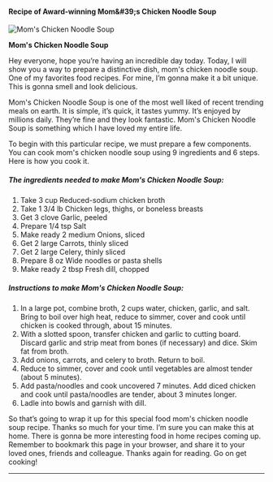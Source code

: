             

#### Recipe of Award-winning Mom&amp;#39;s Chicken Noodle Soup

![Mom's Chicken Noodle Soup](https://img-global.cpcdn.com/recipes/6495272807956480/751x532cq70/moms-chicken-noodle-soup-recipe-main-photo.jpg)

**Mom's Chicken Noodle Soup**

Hey everyone, hope you’re having an incredible day today. Today, I will show you a way to prepare a distinctive dish, mom's chicken noodle soup. One of my favorites food recipes. For mine, I’m gonna make it a bit unique. This is gonna smell and look delicious.

Mom's Chicken Noodle Soup is one of the most well liked of recent trending meals on earth. It is simple, it’s quick, it tastes yummy. It’s enjoyed by millions daily. They’re fine and they look fantastic. Mom's Chicken Noodle Soup is something which I have loved my entire life.

To begin with this particular recipe, we must prepare a few components. You can cook mom's chicken noodle soup using 9 ingredients and 6 steps. Here is how you cook it.

##### The ingredients needed to make Mom's Chicken Noodle Soup:

1.  Take 3 cup Reduced-sodium chicken broth
2.  Take 1 3/4 lb Chicken legs, thighs, or boneless breasts
3.  Get 3 clove Garlic, peeled
4.  Prepare 1/4 tsp Salt
5.  Make ready 2 medium Onions, sliced
6.  Get 2 large Carrots, thinly sliced
7.  Get 2 large Celery, thinly sliced
8.  Prepare 8 oz Wide noodles or pasta shells
9.  Make ready 2 tbsp Fresh dill, chopped

##### Instructions to make Mom's Chicken Noodle Soup:

1.  In a large pot, combine broth, 2 cups water, chicken, garlic, and salt. Bring to boil over high heat, reduce to simmer, cover and cook until chicken is cooked through, about 15 minutes.
2.  With a slotted spoon, transfer chicken and garlic to cutting board. Discard garlic and strip meat from bones (if necessary) and dice. Skim fat from broth.
3.  Add onions, carrots, and celery to broth. Return to boil.
4.  Reduce to simmer, cover and cook until vegetables are almost tender (about 5 minutes).
5.  Add pasta/noodles and cook uncovered 7 minutes. Add diced chicken and cook until pasta/noodles are tender, about 3 minutes longer.
6.  Ladle into bowls and garnish with dill.

So that’s going to wrap it up for this special food mom's chicken noodle soup recipe. Thanks so much for your time. I’m sure you can make this at home. There is gonna be more interesting food in home recipes coming up. Remember to bookmark this page in your browser, and share it to your loved ones, friends and colleague. Thanks again for reading. Go on get cooking!

* * *